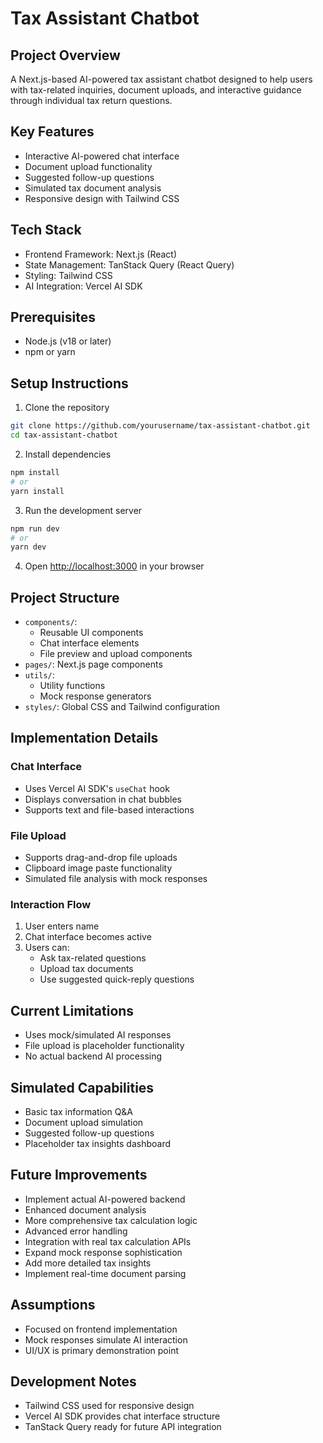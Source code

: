 # Tax Assistant Chatbot

## Project Overview
A Next.js-based AI-powered tax assistant chatbot designed to help users with tax-related inquiries, document uploads, and interactive guidance through individual tax return questions.

## Key Features
- Interactive AI-powered chat interface
- Document upload functionality
- Suggested follow-up questions
- Simulated tax document analysis
- Responsive design with Tailwind CSS

## Tech Stack
- Frontend Framework: Next.js (React)
- State Management: TanStack Query (React Query)
- Styling: Tailwind CSS
- AI Integration: Vercel AI SDK

## Prerequisites
- Node.js (v18 or later)
- npm or yarn

## Setup Instructions

1. Clone the repository
```bash
git clone https://github.com/yourusername/tax-assistant-chatbot.git
cd tax-assistant-chatbot
```

2. Install dependencies
```bash
npm install
# or
yarn install
```

3. Run the development server
```bash
npm run dev
# or
yarn dev
```

4. Open [http://localhost:3000](http://localhost:3000) in your browser

## Project Structure
- `components/`: 
  - Reusable UI components
  - Chat interface elements
  - File preview and upload components
- `pages/`: Next.js page components
- `utils/`: 
  - Utility functions
  - Mock response generators
- `styles/`: Global CSS and Tailwind configuration

## Implementation Details
### Chat Interface
- Uses Vercel AI SDK's `useChat` hook
- Displays conversation in chat bubbles
- Supports text and file-based interactions

### File Upload
- Supports drag-and-drop file uploads
- Clipboard image paste functionality
- Simulated file analysis with mock responses

### Interaction Flow
1. User enters name
2. Chat interface becomes active
3. Users can:
   - Ask tax-related questions
   - Upload tax documents
   - Use suggested quick-reply questions

## Current Limitations
- Uses mock/simulated AI responses
- File upload is placeholder functionality
- No actual backend AI processing

## Simulated Capabilities
- Basic tax information Q&A
- Document upload simulation
- Suggested follow-up questions
- Placeholder tax insights dashboard

## Future Improvements
- Implement actual AI-powered backend
- Enhanced document analysis
- More comprehensive tax calculation logic
- Advanced error handling
- Integration with real tax calculation APIs
- Expand mock response sophistication
- Add more detailed tax insights
- Implement real-time document parsing

## Assumptions
- Focused on frontend implementation
- Mock responses simulate AI interaction
- UI/UX is primary demonstration point

## Development Notes
- Tailwind CSS used for responsive design
- Vercel AI SDK provides chat interface structure
- TanStack Query ready for future API integration

